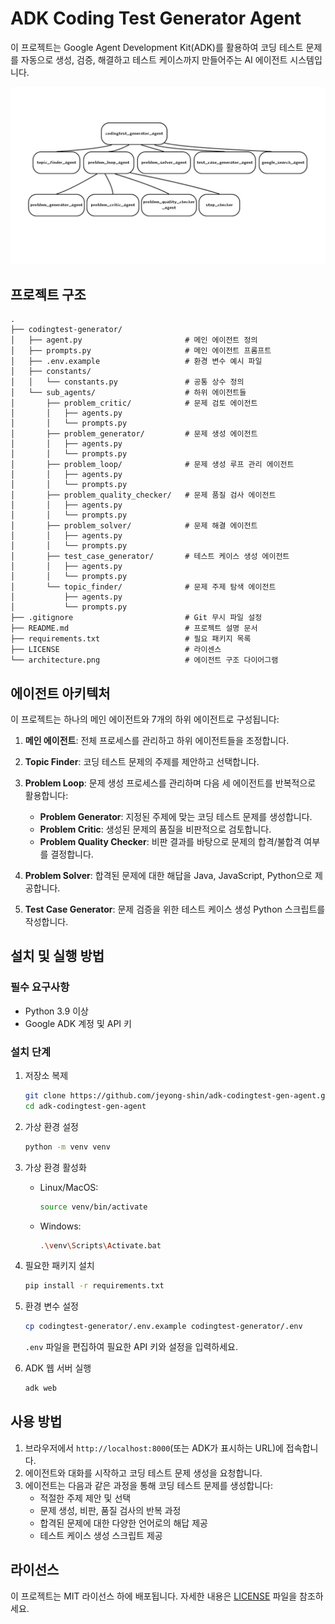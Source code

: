 # ADK Coding Test Generator Agent

이 프로젝트는 Google Agent Development Kit(ADK)를 활용하여 코딩 테스트 문제를 자동으로 생성, 검증, 해결하고 테스트 케이스까지 만들어주는 AI 에이전트 시스템입니다.

![아키텍처 다이어그램](architecture.png)

## 프로젝트 구조

```
.
├── codingtest-generator/
│   ├── agent.py                       # 메인 에이전트 정의
│   ├── prompts.py                     # 메인 에이전트 프롬프트
│   ├── .env.example                   # 환경 변수 예시 파일
│   ├── constants/
│   │   └── constants.py               # 공통 상수 정의
│   └── sub_agents/                    # 하위 에이전트들
│       ├── problem_critic/            # 문제 검토 에이전트
│       │   ├── agents.py
│       │   └── prompts.py
│       ├── problem_generator/         # 문제 생성 에이전트
│       │   ├── agents.py
│       │   └── prompts.py
│       ├── problem_loop/              # 문제 생성 루프 관리 에이전트
│       │   ├── agents.py
│       │   └── prompts.py
│       ├── problem_quality_checker/   # 문제 품질 검사 에이전트
│       │   ├── agents.py
│       │   └── prompts.py
│       ├── problem_solver/            # 문제 해결 에이전트
│       │   ├── agents.py
│       │   └── prompts.py
│       ├── test_case_generator/       # 테스트 케이스 생성 에이전트
│       │   ├── agents.py
│       │   └── prompts.py
│       └── topic_finder/              # 문제 주제 탐색 에이전트
│           ├── agents.py
│           └── prompts.py
├── .gitignore                         # Git 무시 파일 설정
├── README.md                          # 프로젝트 설명 문서
├── requirements.txt                   # 필요 패키지 목록
├── LICENSE                            # 라이센스
└── architecture.png                   # 에이전트 구조 다이어그램
```

## 에이전트 아키텍처

이 프로젝트는 하나의 메인 에이전트와 7개의 하위 에이전트로 구성됩니다:

1. **메인 에이전트**: 전체 프로세스를 관리하고 하위 에이전트들을 조정합니다.

2. **Topic Finder**: 코딩 테스트 문제의 주제를 제안하고 선택합니다.

3. **Problem Loop**: 문제 생성 프로세스를 관리하며 다음 세 에이전트를 반복적으로 활용합니다:
   - **Problem Generator**: 지정된 주제에 맞는 코딩 테스트 문제를 생성합니다.
   - **Problem Critic**: 생성된 문제의 품질을 비판적으로 검토합니다.
   - **Problem Quality Checker**: 비판 결과를 바탕으로 문제의 합격/불합격 여부를 결정합니다.

4. **Problem Solver**: 합격된 문제에 대한 해답을 Java, JavaScript, Python으로 제공합니다.

5. **Test Case Generator**: 문제 검증을 위한 테스트 케이스 생성 Python 스크립트를 작성합니다.

## 설치 및 실행 방법

### 필수 요구사항
- Python 3.9 이상
- Google ADK 계정 및 API 키

### 설치 단계

1. 저장소 복제
   ```bash
   git clone https://github.com/jeyong-shin/adk-codingtest-gen-agent.git
   cd adk-codingtest-gen-agent
   ```

2. 가상 환경 설정
   ```bash
   python -m venv venv
   ```

3. 가상 환경 활성화
   - Linux/MacOS:
     ```bash
     source venv/bin/activate
     ```
   - Windows:
     ```bash
     .\venv\Scripts\Activate.bat
     ```

4. 필요한 패키지 설치
   ```bash
   pip install -r requirements.txt
   ```

5. 환경 변수 설정
   ```bash
   cp codingtest-generator/.env.example codingtest-generator/.env
   ```
   `.env` 파일을 편집하여 필요한 API 키와 설정을 입력하세요.

6. ADK 웹 서버 실행
   ```bash
   adk web
   ```

## 사용 방법

1. 브라우저에서 `http://localhost:8000`(또는 ADK가 표시하는 URL)에 접속합니다.
2. 에이전트와 대화를 시작하고 코딩 테스트 문제 생성을 요청합니다.
3. 에이전트는 다음과 같은 과정을 통해 코딩 테스트 문제를 생성합니다:
   - 적절한 주제 제안 및 선택
   - 문제 생성, 비판, 품질 검사의 반복 과정
   - 합격된 문제에 대한 다양한 언어로의 해답 제공
   - 테스트 케이스 생성 스크립트 제공

## 라이선스

이 프로젝트는 MIT 라이선스 하에 배포됩니다. 자세한 내용은 [LICENSE](LICENSE) 파일을 참조하세요.

